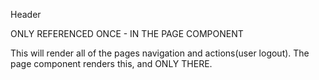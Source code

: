Header

ONLY REFERENCED ONCE - IN THE PAGE COMPONENT

This will render all of the pages navigation and actions(user logout). The page component renders this, and ONLY THERE.